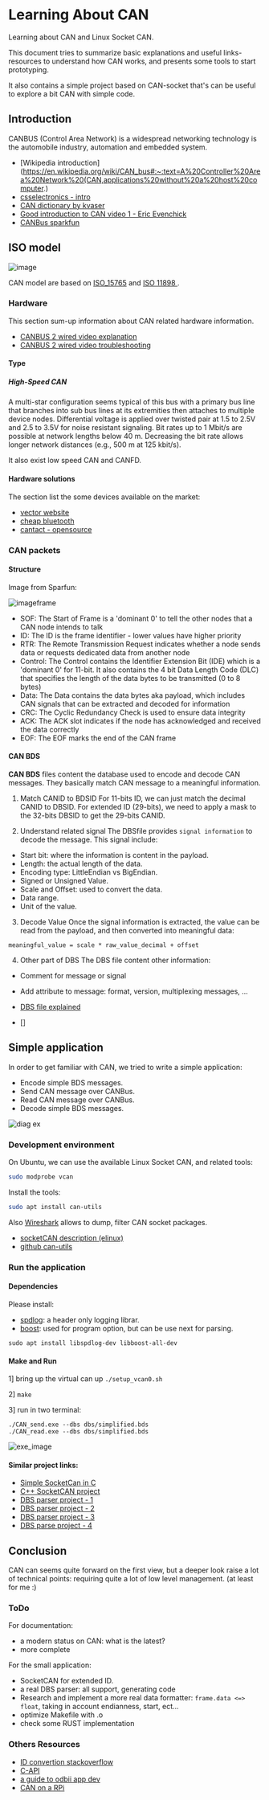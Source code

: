 # Learning About CAN

Learning about CAN and Linux Socket CAN.

This document tries to summarize basic explanations and useful links-resources
to understand how CAN works, and presents some tools to start prototyping.

It also contains a simple project based on CAN-socket that's can be useful to explore a bit CAN with simple code.

## Introduction
CANBUS (Control Area Network) is a widespread networking technology is the automobile industry, automation and embedded system.

- [Wikipedia introduction](https://en.wikipedia.org/wiki/CAN_bus#:~:text=A%20Controller%20Area%20Network%20(CAN,applications%20without%20a%20host%20computer.)
- [csselectronics - intro](https://www.csselectronics.com/screen/page/simple-intro-to-can-bus/language/en)
- [CAN dictionary by kvaser ](https://www.kvaser.com/about-can/can-dictionary/)
- [Good introduction to CAN video 1 - Eric Evenchick](https://www.youtube.com/watch?v=U1yecKUmnFo)
- [CANBus sparkfun](https://learn.sparkfun.com/tutorials/ast-can485-hookup-guide/introduction-to-can-bus#:~:text=Packet%20Structure,CRC%20and%20other%20control%20bits.&text=The%20message%20ID%20is%20also,transmit%20at%20the%20same%20time.)

## ISO model
![image](docs/Images/CAN_socket.png)

CAN model are based on [ISO_15765](https://en.wikipedia.org/wiki/ISO_15765-2) and [ISO 11898 ](https://www.iso.org/standard/63648.html).

### Hardware

This section sum-up information about CAN related hardware information.

- [CANBUS 2 wired video explanation](https://www.youtube.com/watch?v=3lkfK2-BUno)
- [CANBUS 2 wired video troubleshooting](https://www.youtube.com/watch?v=ulcKnrPmJqM)

#### Type
##### High-Speed CAN

A multi-star configuration seems typical of this bus with a primary bus line that branches into sub bus lines at its extremities then attaches to multiple device nodes. Differential voltage is applied over twisted pair at 1.5 to 2.5V and 2.5 to 3.5V for noise resistant signaling. Bit rates up to 1 Mbit/s are possible at network lengths below 40 m. Decreasing the bit rate allows longer network distances (e.g., 500 m at 125 kbit/s).

It also exist low speed CAN and CANFD.

#### Hardware solutions
The section list the some devices available on the market:
- [vector website](https://www.vector.com/jp/ja/know-how/beginners/beginners-cancan-fd-jp/)
- [cheap bluetooth](https://is.gd/2GJb2c)
- [cantact - opensource](https://cantact.io/cantact-pro/users-guide.htm)

### CAN packets

#### Structure
Image from Sparfun:

![imageframe](docs/Images/CAN_PacketStructureFrames_1.png)

- SOF: The Start of Frame is a 'dominant 0' to tell the other nodes that a CAN node intends to talk
- ID: The ID is the frame identifier - lower values have higher priority
- RTR: The Remote Transmission Request indicates whether a node sends data or requests dedicated data from another node
- Control: The Control contains the Identifier Extension Bit (IDE) which is a 'dominant 0' for 11-bit. It also contains the 4 bit Data Length Code (DLC) that specifies the length of the data bytes to be transmitted (0 to 8 bytes)
- Data: The Data contains the data bytes aka payload, which includes CAN signals that can be extracted and decoded for information
- CRC: The Cyclic Redundancy Check is used to ensure data integrity
- ACK: The ACK slot indicates if the node has acknowledged and received the data correctly
- EOF: The EOF marks the end of the CAN frame

#### CAN BDS
**CAN BDS** files content the database used to encode and decode CAN messages.
They basically match CAN message to a meaningful information.

1. Match CANID to BDSID
For 11-bits ID, we can just match the decimal CANID to DBSID. For extended ID (29-bits), we need to apply a mask to the 32-bits DBSID to get the 29-bits CANID.

2. Understand related signal
The DBSfile provides ```signal information``` to decode the message.
This signal include:
- Start bit: where the information is content in the payload.
- Length: the actual length of the data.
- Encoding type: LittleEndian vs BigEndian.
- Signed or Unsigned Value.
- Scale and Offset: used to convert the data.
- Data range.
- Unit of the value.

3. Decode Value
Once the signal information is extracted, the value can be read from the payload, and then converted into meaningful data:
```
meaningful_value = scale * raw_value_decimal + offset
```

4. Other part of DBS
The DBS file content other information:
- Comment for message or signal
- Add attribute to message: format, version, multiplexing messages, ...

- [DBS file explained](https://www.csselectronics.com/screen/page/can-dbc-file-database-intro/language/en)
- []

## Simple application
In order to get familiar with CAN, we tried to write a simple application:
- Encode simple BDS messages.
- Send CAN message over CANBus.
- Read CAN message over CANBus.
- Decode simple BDS messages.

![diag ex](docs/Images/small_app_diagram.jpeg)

### Development environment
On Ubuntu, we can use the available Linux Socket CAN, and related tools:
```bash
sudo modprobe vcan
```

Install the tools:
```bash
sudo apt install can-utils
```

Also [Wireshark](https://wiki.wireshark.org/CANopen) allows to dump, filter CAN socket packages.

- [socketCAN description (elinux)](https://elinux.org/CAN_Bus)
- [github can-utils](https://github.com/linux-can/can-utils)

### Run the application
#### Dependencies
Please install:
- [spdlog](https://github.com/gabime/spdlog): a header only logging librar.
- [boost](https://www.boost.org): used for program option, but can be use next for parsing.

```
sudo apt install libspdlog-dev libboost-all-dev
```

#### Make and Run

1] bring up the virtual can up
```./setup_vcan0.sh```

2] ```make```

3] run in two terminal:
```shell
./CAN_send.exe --dbs dbs/simplified.bds
./CAN_read.exe --dbs dbs/simplified.bds
```

![exe_image](docs/Images/running_image.jpeg)


#### Similar project links:
- [Simple SocketCan in C](https://www.beyondlogic.org/example-c-socketcan-code/)
- [C++ SocketCAN project](https://github.com/siposcsaba89/socketcan-cpp)
- [DBS parser project - 1](https://github.com/xatavian/cpp-can-parser)
- [DBS parser project - 2](https://github.com/astuff/can_dbc_loader)
- [DBS parser project - 3](https://github.com/cymatics1717/cantest)
- [DBS parse project - 4](https://github.com/xR3b0rn/dbcppp)

## Conclusion

CAN can seems quite forward on the first view, but a deeper look raise a lot of technical points: requiring quite a lot of low level management. (at least for me :)

### ToDo

For documentation:
- a modern status on CAN: what is the latest?
- more complete

For the small application:
- SocketCAN for extended ID.
- a real DBS parser: all support, generating code
- Research and implement a more real data formatter: ```frame.data <=> float```, taking in account endianness, start, ect...
- optimize Makefile with .o
- check some RUST implementation

### Others Resources

- [ID convertion stackoverflow](https://stackoverflow.com/questions/57986218/reading-can-bus-in-c-displays-incorrect-can-id-for-29-bit-can-id)
- [C-API](https://github.com/ejvaughan/obdii)
- [a guide to odbii app dev](https://lembergsolutions.com/blog/how-guide-obdii-reader-app-development)
- [CAN on  a RPi](https://www.hackster.io/youness/how-to-connect-raspberry-pi-to-can-bus-b60235)
